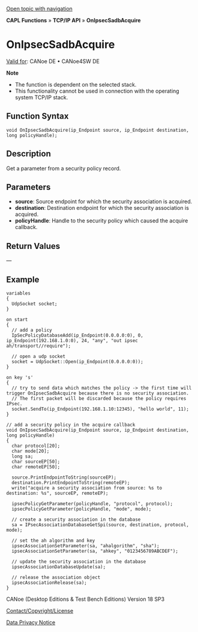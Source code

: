 [Open topic with navigation](../../../../../CANoeDEFamily.htm#Topics/CAPLFunctions/TCPIPAPI/EventProcedures/CAPLfunctionOnIpsecSadbAcquire.md)

**CAPL Functions** » **TCP/IP API** » **OnIpsecSadbAcquire**

# OnIpsecSadbAcquire

[Valid for](../../../Shared/FeatureAvailability.md): CANoe DE • CANoe4SW DE

**Note**

- The function is dependent on the selected stack.
- This functionality cannot be used in connection with the operating system TCP/IP stack.

## Function Syntax

```plaintext
void OnIpsecSadbAcquire(ip_Endpoint source, ip_Endpoint destination, long policyHandle);
```

## Description

Get a parameter from a security policy record.

## Parameters

- **source**: Source endpoint for which the security association is acquired.
- **destination**: Destination endpoint for which the security association is acquired.
- **policyHandle**: Handle to the security policy which caused the acquire callback.

## Return Values

—

## Example

```plaintext
variables
{
  UdpSocket socket;
}

on start
{
  // add a policy
  IpSecPolicyDatabaseAdd(ip_Endpoint(0.0.0.0:0), 0, ip_Endpoint(192.168.1.0:0), 24, "any", "out ipsec ah/transport//require");

  // open a udp socket
  socket = UdpSocket::Open(ip_Endpoint(0.0.0.0:0));
}

on key 's'
{
  // try to send data which matches the policy -> the first time will trigger OnIpsecSadbAcquire because there is no security association.
  // The first packet will be discarded because the policy requires IPsec.
  socket.SendTo(ip_Endpoint(192.168.1.10:12345), "hello world", 11);
}

// add a security policy in the acquire callback
void OnIpsecSadbAcquire(ip_Endpoint source, ip_Endpoint destination, long policyHandle)
{
  char protocol[20];
  char mode[20];
  long sa;
  char sourceEP[50];
  char remoteEP[50];

  source.PrintEndpointToString(sourceEP);
  destination.PrintEndpointToString(remoteEP);
  write("acquire a security association from source: %s to destination: %s", sourceEP, remoteEP);

  ipsecPolicyGetParameter(policyHandle, "protocol", protocol);
  ipsecPolicyGetParameter(policyHandle, "mode", mode);

  // create a security association in the database
  sa = IPsecAssociationDatabaseGetSpi(source, destination, protocol, mode);

  // set the ah algorithm and key
  ipsecAssociationSetParameter(sa, "ahalgorithm", "sha");
  ipsecAssociationSetParameter(sa, "ahkey", "0123456789ABCDEF");

  // update the security association in the database
  ipsecAssociationDatabaseUpdate(sa);

  // release the association object
  ipsecAssociationRelease(sa);
}
```

CANoe (Desktop Editions & Test Bench Editions) Version 18 SP3

[Contact/Copyright/License](../../../Shared/ContactCopyrightLicense.md)

[Data Privacy Notice](https://www.vector.com/int/en/company/get-info/privacy-policy/)
